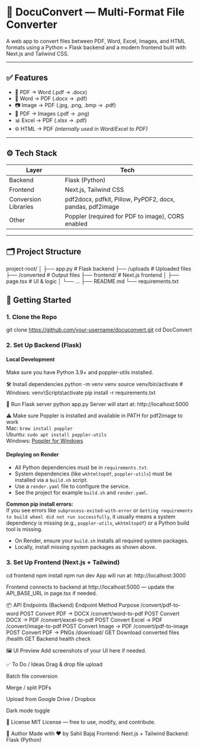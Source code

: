 # 📄 DocuConvert — Multi-Format File Converter

A web app to convert files between PDF, Word, Excel, Images, and HTML formats using a Python + Flask backend and a modern frontend built with Next.js and Tailwind CSS.

---

## ✅ Features

- 📃 PDF → Word (.pdf → .docx)
- 📝 Word → PDF (.docx → .pdf)
- 📷 Image → PDF (.jpg, .png, .bmp → .pdf)
- 📄 PDF → Images (.pdf → .png)
- 📊 Excel → PDF (.xlsx → .pdf)
- 🌐 HTML → PDF _(internally used in Word/Excel to PDF)_

---

## ⚙️ Tech Stack

| Layer                | Tech                                                      |
| -------------------- | --------------------------------------------------------- |
| Backend              | Flask (Python)                                            |
| Frontend             | Next.js, Tailwind CSS                                     |
| Conversion Libraries | pdf2docx, pdfkit, Pillow, PyPDF2, docx, pandas, pdf2image |
| Other                | Poppler (required for PDF to image), CORS enabled         |

---

## 🗂 Project Structure

project-root/
│
├── app.py # Flask backend
├── /uploads # Uploaded files
├── /converted # Output files
├── frontend/ # Next.js frontend
│ ├── page.tsx # UI & logic
│ └── ...
├── README.md
└── requirements.txt

## 🚀 Getting Started

### 1. Clone the Repo

git clone https://github.com/your-username/docuconvert.git
cd DocConvert

### 2. Set Up Backend (Flask)

#### Local Development

Make sure you have Python 3.9+ and poppler-utils installed.

🛠️ Install dependencies
python -m venv venv
source venv/bin/activate # Windows: venv\Scripts\activate
pip install -r requirements.txt

🏃 Run Flask server
python app.py
Server will start at: http://localhost:5000

⚠️ Make sure Poppler is installed and available in PATH for pdf2image to work  
Mac: `brew install poppler`  
Ubuntu: `sudo apt install poppler-utils`  
Windows: [Poppler for Windows](https://github.com/oschwartz10612/poppler-windows)

#### Deploying on Render

- All Python dependencies must be in `requirements.txt`.
- System dependencies (like `wkhtmltopdf`, `poppler-utils`) must be installed via a `build.sh` script.
- Use a `render.yaml` file to configure the service.
- See the project for example `build.sh` and `render.yaml`.

**Common pip install errors:**  
If you see errors like `subprocess-exited-with-error` or `Getting requirements to build wheel did not run successfully`, it usually means a system dependency is missing (e.g., `poppler-utils`, `wkhtmltopdf`) or a Python build tool is missing.

- On Render, ensure your `build.sh` installs all required system packages.
- Locally, install missing system packages as shown above.

### 3. Set Up Frontend (Next.js + Tailwind)

cd frontend
npm install
npm run dev
App will run at: http://localhost:3000

Frontend connects to backend at http://localhost:5000 — update the API_BASE_URL in page.tsx if needed.

📦 API Endpoints (Backend)
Endpoint Method Purpose
/convert/pdf-to-word POST Convert PDF → DOCX
/convert/word-to-pdf POST Convert DOCX → PDF
/convert/excel-to-pdf POST Convert Excel → PDF
/convert/image-to-pdf POST Convert Image → PDF
/convert/pdf-to-image POST Convert PDF → PNGs
/download/<path> GET Download converted files
/health GET Backend health check

🖼 UI Preview
Add screenshots of your UI here if needed.

✅ To Do / Ideas
Drag & drop file upload

Batch file conversion

Merge / split PDFs

Upload from Google Drive / Dropbox

Dark mode toggle

📄 License
MIT License — free to use, modify, and contribute.

🙌 Author
Made with ❤️ by Sahil Bajaj
Frontend: Next.js + Tailwind
Backend: Flask (Python)
